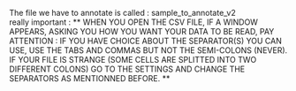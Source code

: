 The file we have to annotate is called : sample_to_annotate_v2\
really important : ** WHEN YOU OPEN THE CSV FILE, IF A WINDOW APPEARS, ASKING YOU HOW YOU WANT YOUR DATA TO BE READ, PAY ATTENTION : IF YOU HAVE CHOICE ABOUT THE SEPARATOR(S) YOU CAN USE, USE THE TABS AND COMMAS BUT NOT THE SEMI-COLONS (NEVER). IF YOUR FILE IS STRANGE (SOME CELLS ARE SPLITTED INTO TWO DIFFERENT COLONS) GO TO THE SETTINGS AND CHANGE THE SEPARATORS AS MENTIONNED BEFORE. **